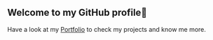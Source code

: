  ## Welcome to my GitHub profile👋
Have a look at my 
[Portfolio](https://adnan330.github.io/My-portfolio/) to check my projects and know me more.



